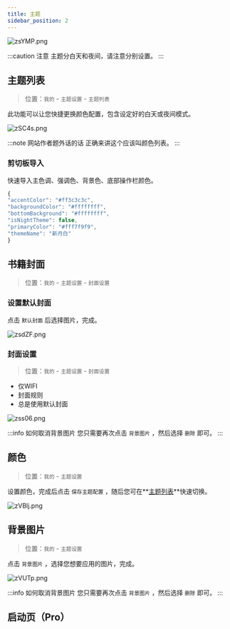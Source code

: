 ```yaml
---
title: 主题
sidebar_position: 2
---
```


![zsYMP.png](https://i.imgtg.com/2022/05/10/zsYMP.png)

:::caution 注意
主题分白天和夜间，请注意分别设置。
:::

## 主题列表

> 位置：`我的` - `主题设置` - `主题列表`

此功能可以让您快捷更换颜色配置，包含设定好的白天或夜间模式。

![zSC4s.png](https://i.imgtg.com/2022/05/10/zSC4s.png)

:::note 网站作者题外话的话
正确来讲这个应该叫颜色列表。
:::

### 剪切板导入

快速导入主色调、强调色、背景色、底部操作栏颜色。

```jsx title="样例"
{
"accentColor": "#ff3c3c3c",
"backgroundColor": "#ffffffff",
"bottomBackground": "#ffffffff",
"isNightTheme": false,
"primaryColor": "#fff7f9f9",
"themeName": "新月白"
}
```

## 书籍封面

> 位置：`我的` - `主题设置` - `封面设置`

### 设置默认封面

点击 `默认封面` 后选择图片，完成。

![zsdZF.png](https://i.imgtg.com/2022/05/10/zsdZF.png)

### 封面设置

> 位置：`我的` - `主题设置` - `封面设置`

- 仅WIFI
- 封面规则
- 总是使用默认封面

![zss06.png](https://i.imgtg.com/2022/05/10/zss06.png)

:::info 如何取消背景图片
您只需要再次点击 `背景图片` ，然后选择 `删除` 即可。
:::

## 颜色

> 位置：`我的` - `主题设置`

设置颜色，完成后点击 `保存主题配置` ，随后您可在**[主题列表](#主题列表)**快速切换。

![zVBlj.png](https://i.imgtg.com/2022/05/10/zVBlj.png)

## 背景图片

> 位置：`我的` - `主题设置`

点击 `背景图片` ，选择您想要应用的图片，完成。

![zVUTp.png](https://i.imgtg.com/2022/05/10/zVUTp.png)

:::info 如何取消背景图片
您只需要再次点击 `背景图片` ，然后选择 `删除` 即可。
:::

## 启动页（Pro）
